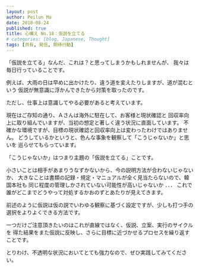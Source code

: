 ```yaml
---
layout: post
author: Peilun Ma
date: 2018-08-24
published: true
title: 心構え No.18：仮説を立てる
# categories: [blog, Japanese, Thought]
tags: [共有, 発信, 期待行動]
---
```

「仮説を立てる」なんだ、これは？と思ってしまうかもしれませんが、
我々は毎日行っていることです。

例えば、大雨の日は早めに出かけたり、違う道を変えたりしますが、道が混むという
仮説が無意識に浮かんできたから対策を取ったのです。

ただし、仕事上は意識してやる必要があると考えています。

現在はご存知の通り、Ａさんは海外に駐在して、お客様と現状確認と
回収率向上に取り組んでいますが、当初の想定と著しく違う状況に直面しています。
不確かな環境ですが、目標の現状確認と回収率向上は変わったわけではありません。
どうしているかというと、色んな事象を観察して「こうじゃないか」と思いを
巡らせてもらっています。

「こうじゃないか」はつまり主題の「仮説を立てる」ことです。

小さいことは相手があまりうなずかないから、今の説明方法が合わないじゃないか、
大きなことは書類の記録・規定・マニュアルが全く見当たらないので、韓国本社も
同じ程度の管理しかされていない可能性が高いじゃないか
．．．
これで誰がどこまでどうやって対処するかおのずとあたりが見えてきます。

前述のように仮説は仮の説でいわゆる観察に基づく設定ですが、少しも打つ手の
選択をよりよくできる方法です。

一つだけご注意頂きたいのはこれが直線ではなく、仮説、立案、実行のサイクルを
得た結果をまた仮説に反映し、さらに目標に近づかせるプロセスを繰り返すことです。

とりわけ、不透明な状況においてとても強力なので、ぜひ実践してみてください。
